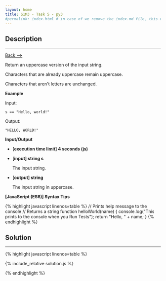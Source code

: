 ```yaml
---
layout: home
title: S1M3 - Task 5 - py3
#permalink: index.html # in case of we remove the index.md file, this doc will be the index page
---
```


<div class="row">
<div class="columnStmt" markdown="1">

##  Description
------

[Back --> ](../README.md)

Return an uppercase version of the input string.

Characters that are already uppercase remain uppercase.

Characters that aren't letters are unchanged.

**Example**

Input:
```
s == "Hello, world!"
```
Output:
```
"HELLO, WORLD!"
```

**Input/Output**

* **[execution time limit] 4 seconds (js)**

* **[input] string s**

    The input string.

* **[output] string**

    The input string in uppercase.

**[JavaScript (ES6)] Syntax Tips**

{% highlight javascript linenos=table %}
// Prints help message to the console
// Returns a string
function helloWorld(name) {
    console.log("This prints to the console when you Run Tests");
    return "Hello, " + name;
}
{% endhighlight %}

</div>
<div class="columnSol" markdown="1">

## Solution
------

{% highlight javascript linenos=table %}

{% include_relative solution.js %}

{% endhighlight %}

</div>
</div>